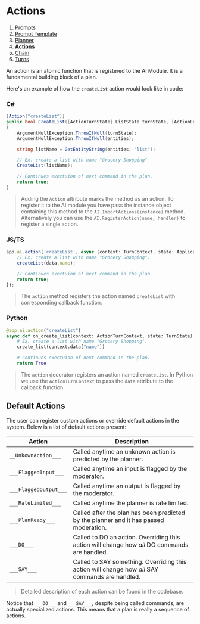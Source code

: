 # Actions

1. [Prompts](./00.PROMPTS.md)
2. [Prompt Template](./01.PROMPT-TEMPLATES.md)
3. [Planner](./02.PLANNER.md)
4. [**Actions**](./03.ACTIONS.md)
5. [Chain](./04.CHAIN.md)
6. [Turns](./05.TURNS.md)

An action is an atomic function that is registered to the AI Module. It is a fundamental building block of a plan. 

Here's an example of how the `createList` action would look like in code:

### C#

```C#
[Action("createList")]
public bool CreateList([ActionTurnState] ListState turnState, [ActionEntities] Dictionary<string, object> entities)
{
    ArgumentNullException.ThrowIfNull(turnState);
    ArgumentNullException.ThrowIfNull(entities);

    string listName = GetEntityString(entities, "list");

    // Ex. create a list with name "Grocery Shopping"
    CreateList(listName);

    // Continues exectuion of next command in the plan.
    return true;
}
```

>Adding the `Action` attribute marks the method as an action. To register it to the AI module you have pass the instance object containing this method to the `AI.ImportActions(instance)` method. Alternatively you can use the `AI.RegisterAction(name, handler)` to register a single action.   

### JS/TS

```typescript
app.ai.action('createList', async (context: TurnContext, state: ApplicationTurnState, data: EntityData) => {
    // Ex. create a list with name "Grocery Shopping".
    createList(data.name);

    // Continues exectuion of next command in the plan. 
    return true;
});
```
>The `action` method registers the action named `createList` with corresponding callback function.

### Python

```python
@app.ai.action("createList")
async def on_create_list(context: ActionTurnContext, state: TurnState):
    # Ex. create a list with name "Grocery Shopping".
    create_list(context.data["name"])

    # Continues exectuion of next command in the plan.
    return True
```
>The `action` decorator registers an action named `createList`. In Python we use the `ActionTurnContext`
to pass the `data` attribute to the callback function.

## Default Actions

The user can register custom actions or override default actions in the system. Below is a list of default actions present:

| Action   | Description  |
|---|---|
| `__UnkownAction___`  | Called anytime an unknown action is predicted by the planner.   |
| `___FlaggedInput___`  | Called anytime an input is flagged by the moderator.   | 
| `___FlaggedOutput___`  | Called anytime an output is flagged by the moderator.   | 
| `___RateLimited___`  | Called anytime the planner is rate limited.   | 
| `___PlanReady___`  | Called after the plan has been predicted by the planner and it has passed moderation.   | 
| `___DO___`  | Called to DO an action. Overriding this action will change how *all* DO commands are handled.  | 
| `___SAY___`  | Called to SAY something. Overriding this action will change how *all* SAY commands are handled.    |

> Detailed description of each action can be found in the codebase.

Notice that `___DO___` and `___SAY___`, despite being called commands, are actually specialized actions. This means that a plan is really a sequence of actions. 